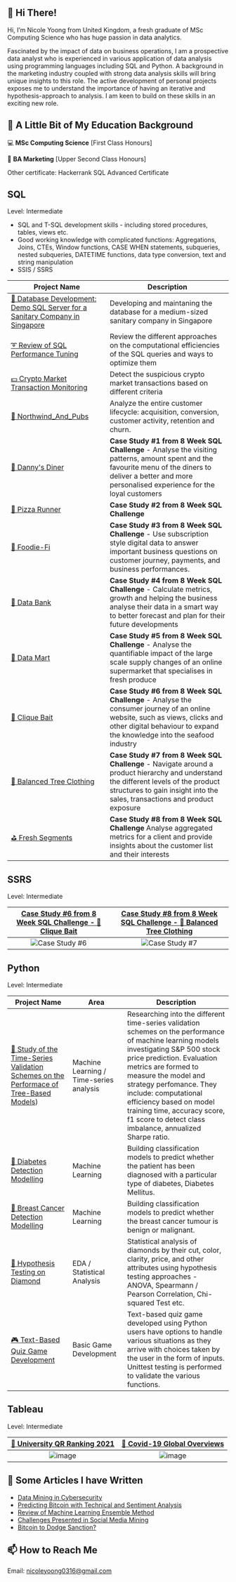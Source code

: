 ## 👋 Hi There! ##
Hi, I’m Nicole Yoong from United Kingdom, a fresh graduate of MSc Computing Science who has huge passion in data analytics. 

Fascinated by the impact of data on business operations, I am a prospective data analyst who is experienced in various application of data analysis using programming languages including SQL and Python.
A background in the marketing industry coupled with strong data analysis skills will bring unique insights to this role. 
The active development of personal projects exposes me to understand the importance of having an iterative and hypothesis-approach to analysis. 
I am keen to build on these skills in an exciting new role.

## 🌱 A Little Bit of My Education Background ##
💻 **MSc Computing Science** [First Class Honours] 

🔭 **BA Marketing** [Upper Second Class Honours] 

Other certificate: Hackerrank SQL Advanced Certificate

## SQL ##

Level: Intermediate
- SQL and T-SQL development skills - including stored procedures, tables, views etc.
- Good working knowledge with complicated functions: Aggregations, Joins, CTEs, Window functions, CASE WHEN statements, subqueries, nested subqueries, DATETIME functions, data type conversion, text and string manipulation
- SSIS / SSRS

| Project Name | Description |
|---|---|
|[🛀 Database Development: Demo SQL Server for a Sanitary Company in Singapore](https://github.com/nicole-yoong/Portfolio/tree/main/Azure/Demo_Server_for_Sanitary_Company) | Developing and maintaning the database for a medium-sized sanitary company in Singapore |
|[➰ Review of SQL Performance Tuning](https://github.com/nicole-yoong/Portfolio/blob/main/SQL_Performance_Tuning/Review.md)  | Review the different approaches on the computational efficiencies of the SQL queries and ways to optimize them |
|[💵 Crypto Market Transaction Monitoring](https://github.com/nicole-yoong/Portfolio/tree/main/Crypto%20Market%20Transaction%20Monitoring)  | Detect the suspicious crypto market transactions based on different criteria |
|[🍺 Northwind_And_Pubs](https://github.com/nicole-yoong/Portfolio/blob/main/SQL_Reporting/Northwind_And_Pubs/Data_Analysis_Report.md) | Analyze the entire customer lifecycle: acquisition, conversion, customer activity, retention and churn. |
|[🍜 Danny's Diner](https://github.com/nicole-yoong/Portfolio/blob/main/8_Week_SQL_Challenge/Danny%E2%80%99s_Diner.md) | **Case Study #1 from 8 Week SQL Challenge** - Analyse the visiting patterns, amount spent and the favourite menu of the diners to deliver a better and more personalised experience for the loyal customers |
|[🍕 Pizza Runner](https://github.com/nicole-yoong/Portfolio/blob/main/8_Week_SQL_Challenge/Pizza_Runner.md) | **Case Study #2 from 8 Week SQL Challenge**|
|[🍣 Foodie-Fi](https://github.com/nicole-yoong/Portfolio/blob/main/8_Week_SQL_Challenge/Foodie_Fi.md) | **Case Study #3 from 8 Week SQL Challenge** - Use subscription style digital data to answer important business questions on customer journey, payments, and business performances. |
|[🏦 Data Bank](https://github.com/nicole-yoong/Portfolio/blob/main/8_Week_SQL_Challenge/Data_Bank.md) | **Case Study #4 from 8 Week SQL Challenge** - Calculate metrics, growth and helping the business analyse their data in a smart way to better forecast and plan for their future developments |
|[🌽 Data Mart](https://github.com/nicole-yoong/Portfolio/blob/main/8_Week_SQL_Challenge/Data_Mart.md) | **Case Study #5 from 8 Week SQL Challenge** - Analyse the quantifiable impact of the large scale supply changes of an online supermarket that specialises in fresh produce|
|[🎣 Clique Bait](https://github.com/nicole-yoong/Portfolio/blob/main/8_Week_SQL_Challenge/Clique%20Bait.md) | **Case Study #6 from 8 Week SQL Challenge** - Analyse the consumer journey of an online website, such as views, clicks and other digital behaviour to expand the knowledge into the seafood industry |
|[👚 Balanced Tree Clothing](https://github.com/nicole-yoong/Portfolio/blob/main/8_Week_SQL_Challenge/Balanced_Tree_Clothing_Co.md) | **Case Study #7 from 8 Week SQL Challenge** - Navigate around a product hierarchy and understand the different levels of the product structures to gain insight into the sales, transactions and product exposure|
|[⛳ Fresh Segments](https://github.com/nicole-yoong/Portfolio/blob/main/8_Week_SQL_Challenge/Fresh_Segments.md) | **Case Study #8 from 8 Week SQL Challenge**  Analyse aggregated metrics for a client and provide insights about the customer list and their interests|

## SSRS ##

Level: Intermediate

[**Case Study #6 from 8 Week SQL Challenge** - 🎣 Clique Bait](https://github.com/nicole-yoong/Portfolio/tree/main/SSRS/Case_Study_%236_Clique_Bait)| [**Case Study #8 from 8 Week SQL Challenge** - 👚 Balanced Tree Clothing](https://github.com/nicole-yoong/Portfolio/tree/main/SSRS/Case_Study_%237_Balanced_Tree_Clothing_Co.)
:-------------------------:|:-------------------------:
![Case Study #6](https://user-images.githubusercontent.com/77920592/201915785-0e78d4df-07fb-411c-8c94-83d27b2a7990.jpg) |![Case Study #7](https://user-images.githubusercontent.com/77920592/201915923-023d1287-8f37-45b6-bd80-a994ce65dc5e.jpg)

## Python ##

Level: Intermediate

| Project Name | Area | Description |
|---|---|---|
|[🌴 Study of the Time-Series Validation Schemes on the Performace of Tree-Based Models](https://github.com/nicole-yoong/Portfolio/tree/main/Study_of_the_Time-Series_Validation_Schemes_on_the_Performace_of_Tree-Based_Models)) | Machine Learning / Time-series analysis | Researching into the different time-series validation schemes on the performance of machine learning models investigating S&P 500 stock price prediction. Evaluation metrics are formed to measure the model and strategy perfomance. They include: computational efficiency based on model training time, accuracy score, f1 score to detect class imbalance, annualized Sharpe ratio.  |  
|[🍬 Diabetes Detection Modelling](https://github.com/nicole-yoong/Portfolio/tree/main/Diabetes_Detection)  | Machine Learning | Building classification models to predict whether the patient has been diagnosed with a particular type of diabetes, Diabetes Mellitus.  |
|[🍼 Breast Cancer Detection Modelling](https://github.com/nicole-yoong/Portfolio/blob/main/Breast_Cancer_Detection/Python.ipynb)  | Machine Learning | Building classification models to predict whether the breast cancer tumour is benign or malignant. |
|[💠 Hypothesis Testing on Diamond](https://github.com/nicole-yoong/Portfolio/tree/main/Hypothesis_Testing) | EDA / Statistical Analysis | Statistical analysis of diamonds by their cut, color, clarity, price, and other attributes using hypothesis testing approaches - ANOVA, Spearmann / Pearson Correlation, Chi-squared Test etc. 
|[🎮 Text-Based Quiz Game Development](https://github.com/nicole-yoong/Portfolio/tree/main/Quiz_Based_Game) | Basic Game Development | Text-based quiz game developed using Python users have options to handle various situations as they arrive with choices taken by the user in the form of inputs. Unittest testing is performed to validate the various functions. 

## Tableau ##

Level: Intermediate

[🏫 University QR Ranking 2021](https://public.tableau.com/app/profile/nicole.yoong/viz/QSRanking2021/Dashboard1)| [💊 Covid-19 Global Overviews](https://public.tableau.com/app/profile/nicole.yoong/viz/Covid-19GlobalOverview/Dashboard1-GlobalView)
:-------------------------:|:-------------------------:
![image](https://user-images.githubusercontent.com/77920592/201917809-54d38843-543b-40f1-b54c-53cf37329a15.png) | ![image](https://user-images.githubusercontent.com/77920592/201917851-094bc534-1a73-46fd-9b50-e78a1d4f28b0.png)

## 👀 Some Articles I have Written ##
- [Data Mining in Cybersecurity](https://github.com/nicole-yoong/Portfolio/blob/main/Data%20Mining%20in%20Cybersecurity.pdf)
- [Predicting Bitcoin with Technical and Sentiment Analysis](https://github.com/nicole-yoong/Portfolio/blob/main/Predicting%20Bitcoin%20with%20Technical%20and%20Sentiment%20Analysis.pdf)
- [Review of Machine Learning Ensemble Method](http://nicoleyoong.com/review-of-machine-learning-ensemble-method/)
- [Challenges Presented in Social Media Mining](http://nicoleyoong.com/challenges-presented-in-social-media-mining/)
- [Bitcoin to Dodge Sanction? ](http://nicoleyoong.com/bitcoin-to-dogde-sanction/)

## 📫 How to Reach Me ##

Email: nicoleyoong0316@gmail.com

<!---
nicole-yoong/nicole-yoong is a ✨ special ✨ repository because its `README.md` (this file) appears on your GitHub profile.
You can click the Preview link to take a look at your changes.
--->
